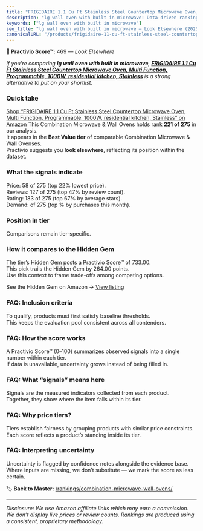 ```yaml
---
title: "FRIGIDAIRE 1.1 Cu Ft Stainless Steel Countertop Microwave Oven, Multi Function, Programmable, 1000W, residential kitchen, Stainless"
description: "lg wall oven with built in microwave: Data-driven ranking using the Practivio Score™. Positioned by quality, value, demand, findability, momentum."
keywords: ["lg wall oven with built in microwave"]
seo_title: "lg wall oven with built in microwave — Look Elsewhere (2025)"
canonicalURL: "/products/frigidaire-11-cu-ft-stainless-steel-countertop-microwave-oven-multi-function-programmable-1000w-residential-kitchen-stainless-B08JPRB9RB/"
---
```


**🚫 Practivio Score™:** 469 — _Look Elsewhere_


*If you're comparing **lg wall oven with built in microwave**, **[FRIGIDAIRE 1.1 Cu Ft Stainless Steel Countertop Microwave Oven, Multi Function, Programmable, 1000W, residential kitchen, Stainless](https://www.amazon.com/dp/B08JPRB9RB?tag=practivio-20)** is a strong alternative to put on your shortlist.*
### Quick take
[Shop “FRIGIDAIRE 1.1 Cu Ft Stainless Steel Countertop Microwave Oven, Multi Function, Programmable, 1000W, residential kitchen, Stainless” on Amazon](https://www.amazon.com/dp/B08JPRB9RB?tag=practivio-20)
This Combination Microwave & Wall Ovens holds rank **221 of 275** in our analysis.  
It appears in the **Best Value tier** of comparable Combination Microwave & Wall Ovenses.  
Practivio suggests you **look elsewhere**, reflecting its position within the dataset.

### What the signals indicate
Price: 58 of 275 (top 22% lowest price).  
Reviews: 127 of 275 (top 47% by review count).  
Rating: 183 of 275 (top 67% by average stars).  
Demand:  of 275 (top % by purchases this month).

### Position in tier
Comparisons remain tier-specific.

### How it compares to the Hidden Gem
The tier’s Hidden Gem posts a Practivio Score™ of 733.00.  
This pick trails the Hidden Gem by 264.00 points.  
Use this context to frame trade-offs among competing options.  

See the Hidden Gem on Amazon → [View listing](https://www.amazon.com/dp/B0DY11H2PJ?tag=practivio-20)

### FAQ: Inclusion criteria
To qualify, products must first satisfy baseline thresholds.  
This keeps the evaluation pool consistent across all contenders.

### FAQ: How the score works
A Practivio Score™ (0–100) summarizes observed signals into a single number within each tier.  
If data is unavailable, uncertainty grows instead of being filled in.

### FAQ: What “signals” means here
Signals are the measured indicators collected from each product.  
Together, they show where the item falls within its tier.

### FAQ: Why price tiers?
Tiers establish fairness by grouping products with similar price constraints.  
Each score reflects a product’s standing inside its tier.

### FAQ: Interpreting uncertainty
Uncertainty is flagged by confidence notes alongside the evidence base.  
Where inputs are missing, we don’t substitute — we mark the score as less certain.


🏷️ **Back to Master:** [/rankings/combination-microwave-wall-ovens/](/rankings/combination-microwave-wall-ovens/)

---
_Disclosure: We use Amazon affiliate links which may earn a commission. We don’t display live prices or review counts. Rankings are produced using a consistent, proprietary methodology._
